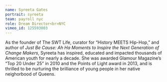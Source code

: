 ```yaml
---
name: Syreeta Gates
portrait: syreeta
team: payroll nyc
role: Dream Director<br>NYC
vimeo_id: 125593003
---
```

As the founder of The SWT Life, curator for “History MEETS Hip-Hop,” and author of <i>Just Be Cause: Ah Ha Moments to Inspire the Next Generation of Change Makers</i>, Syreeta has inspired, educated and impacted thousands of American youth for nearly a decade. She was awarded Glamour Magazine’s “Top 20 Under 25” in 2010 and the Points of Light award in 2013, and is thrilled to be nurturing the brilliance of young people in her native neighorbood of Queens.